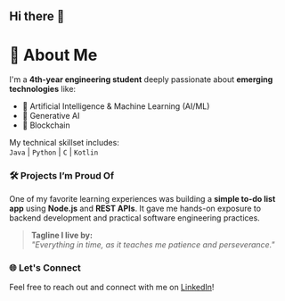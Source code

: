 ## Hi there 👋

# 👋 About Me

I'm a **4th-year engineering student** deeply passionate about **emerging technologies** like:

- 🤖 Artificial Intelligence & Machine Learning (AI/ML)  
- 🧠 Generative AI  
- 🔗 Blockchain  

My technical skillset includes:  
`Java` | `Python` | `C` | `Kotlin`

### 🛠️ Projects I’m Proud Of  
One of my favorite learning experiences was building a **simple to-do list app** using **Node.js** and **REST APIs**. It gave me hands-on exposure to backend development and practical software engineering practices.

> **Tagline I live by:**  
> _"Everything in time, as it teaches me patience and perseverance."_

### 🌐 Let's Connect  
Feel free to reach out and connect with me on [LinkedIn](https://www.linkedin.com/in/anwnema17/)!



<!--
**anw1702/anw1702** is a ✨ _special_ ✨ repository because its `README.md` (this file) appears on your GitHub profile.

Here are some ideas to get you started:

- 🔭 I’m currently working on ...
- 🌱 I’m currently learning ...
- 👯 I’m looking to collaborate on ...
- 🤔 I’m looking for help with ...
- 💬 Ask me about ...
- 📫 How to reach me: ...
- 😄 Pronouns: ...
- ⚡ Fun fact: ...
-->
